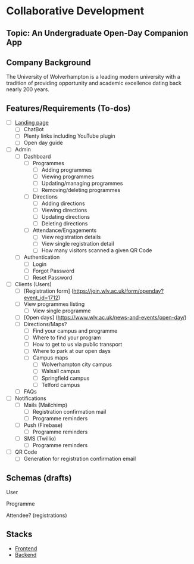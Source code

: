 # Collaborative Development
## Topic: An Undergraduate Open-Day Companion App

## Company Background
The University of Wolverhampton is a leading modern university with a tradition of providing opportunity and academic excellence dating back nearly 200 years.

## Features/Requirements (To-dos)
- [ ] [Landing page](https://www.wlv.ac.uk/news-and-events/open-day/undergraduate-open-day/)
    - [ ] ChatBot
    - [ ] Plenty links including YouTube plugin
    - [ ] Open day guide
- [ ] Admin
    - [ ] Dashboard
        - [ ] Programmes
            - [ ] Adding programmes
            - [ ] Viewing programmes
            - [ ] Updating/managing programmes
            - [ ] Removing/deleting programmes
        - [ ] Directions
            - [ ] Adding directions
            - [ ] Viewing directions
            - [ ] Updating directions
            - [ ] Deleting directions
        - [ ] Attendance/Engagements
            - [ ] View registration details
            - [ ] View single registration detail
            - [ ] How many visitors scanned a given QR Code
    - [ ] Authentication
        - [ ] Login
        - [ ] Forgot Password
        - [ ] Reset Password
- [ ] Clients (Users)
    - [ ] [Registration form] (https://join.wlv.ac.uk/form/openday?event_id=1712)
    - [ ] View programmes listing
        - [ ] View single programme
    - [ ] [Open days] (https://www.wlv.ac.uk/news-and-events/open-day/)
    - [ ] Directions/Maps?
        - [ ] Find your campus and programme
        - [ ] Where to find your program
        - [ ] How to get to us via public transport
        - [ ] Where to park at our open days
        - [ ] Campus maps
            - [ ] Wolverhampton city campus
            - [ ] Walsall campus
            - [ ] Springfield campus
            - [ ] Telford campus
    - [ ] FAQs
- [ ] Notifications
    - [ ] Mails (Mailchimp)
        - [ ] Registration confirmation mail
        - [ ] Programme reminders
    - [ ] Push (Firebase)
        - [ ] Programme reminders
    - [ ] SMS (Twillio)
        - [ ] Programme reminders
- [ ] QR Code
    - [ ] Generation for registration confirmation email

## Schemas (drafts)
User

Programme

Attendee? (registrations)

## Stacks
- [Frontend](./frontend/README.md)
- [Backend](./backend/README.md)
